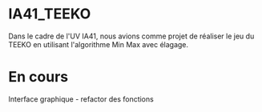 # IA41_TEEKO

Dans le cadre de l'UV IA41, nous avions comme projet de réaliser le jeu du TEEKO en utilisant l'algorithme Min Max avec élagage. 

# En cours
Interface graphique - refactor des fonctions
